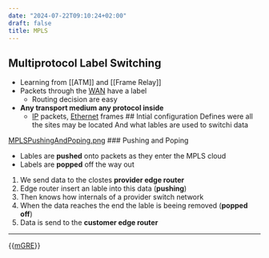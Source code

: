 ```yaml
---
date: "2024-07-22T09:10:24+02:00"
draft: false
title: MPLS
---
```


## Multiprotocol Label Switching

-   Learning from \[\[ATM\]\] and \[\[Frame Relay\]\]
-   Packets through the [WAN](/Notes/posts/Network/Network_Types/WAN)
    have a label
    -   Routing decision are easy
-   **Any transport medium any protocol inside**
    -   [IP](/Notes/posts/Network/Ref_OSI/IP) packets,
        [Ethernet](/Notes/posts/Network/Ref_OSI/Ethernet) frames ##
        Intial configuration Defines were all the sites may be located
        And what lables are used to switchi data

[MPLSPushingAndPoping.png](/MPLSPushingAndPoping.png) ### Pushing and
Poping

-   Lables are **pushed** onto packets as they enter the MPLS cloud
-   Labels are **popped** off the way out

1.  We send data to the clostes **provider edge router**
2.  Edge router insert an lable into this data (**pushing**)
3.  Then knows how internals of a provider switch network  
4.  When the data reaches the end the lable is beeing removed (**popped
    off**)
5.  Data is send to the **customer edge router**

------------------------------------------------------------------------

{{[mGRE](/Notes/posts/Network/Data/mGRE)}}
